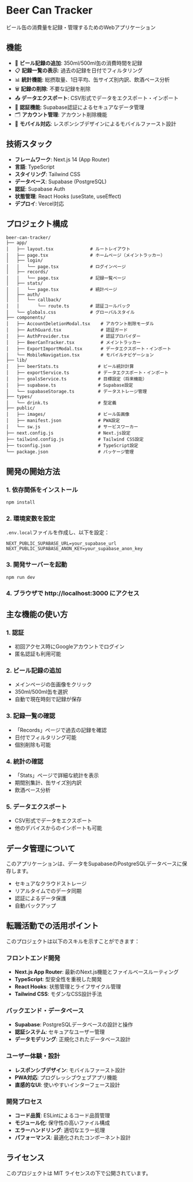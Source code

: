 # Beer Can Tracker

ビール缶の消費量を記録・管理するためのWebアプリケーション

## 機能

- 🍺 **ビール記録の追加**: 350ml/500ml缶の消費時間を記録
- 📋 **記録一覧の表示**: 過去の記録を日付でフィルタリング
- 📊 **統計機能**: 総摂取量、1日平均、缶サイズ別内訳、飲酒ペース分析
- 🗑️ **記録の削除**: 不要な記録を削除
- 📤 **データエクスポート**: CSV形式でデータをエクスポート・インポート
- 🔐 **認証機能**: Supabase認証によるセキュアなデータ管理
- 🗂️ **アカウント管理**: アカウント削除機能
- 📱 **モバイル対応**: レスポンシブデザインによるモバイルファースト設計

## 技術スタック

- **フレームワーク**: Next.js 14 (App Router)
- **言語**: TypeScript
- **スタイリング**: Tailwind CSS
- **データベース**: Supabase (PostgreSQL)
- **認証**: Supabase Auth
- **状態管理**: React Hooks (useState, useEffect)
- **デプロイ**: Vercel対応

## プロジェクト構成

```
beer-can-tracker/
├── app/
│   ├── layout.tsx              # ルートレイアウト
│   ├── page.tsx                # ホームページ（メイントラッカー）
│   ├── login/
│   │   └── page.tsx            # ログインページ
│   ├── records/
│   │   └── page.tsx            # 記録一覧ページ
│   ├── stats/
│   │   └── page.tsx            # 統計ページ
│   ├── auth/
│   │   └── callback/
│   │       └── route.ts        # 認証コールバック
│   └── globals.css             # グローバルスタイル
├── components/
│   ├── AccountDeletionModal.tsx    # アカウント削除モーダル
│   ├── AuthGuard.tsx               # 認証ガード
│   ├── AuthProvider.tsx            # 認証プロバイダー
│   ├── BeerCanTracker.tsx          # メイントラッカー
│   ├── ExportImportModal.tsx       # データエクスポート・インポート
│   └── MobileNavigation.tsx        # モバイルナビゲーション
├── lib/
│   ├── beerStats.ts               # ビール統計計算
│   ├── exportService.ts           # データエクスポート・インポート
│   ├── goalsService.ts            # 目標設定（将来機能）
│   ├── supabase.ts                # Supabase設定
│   └── supabaseStorage.ts         # データストレージ管理
├── types/
│   └── drink.ts                   # 型定義
├── public/
│   ├── images/                    # ビール缶画像
│   ├── manifest.json              # PWA設定
│   └── sw.js                      # サービスワーカー
├── next.config.js                 # Next.js設定
├── tailwind.config.js             # Tailwind CSS設定
├── tsconfig.json                  # TypeScript設定
└── package.json                   # パッケージ管理
```

## 開発の開始方法

### 1. 依存関係をインストール
```bash
npm install
```

### 2. 環境変数を設定
`.env.local`ファイルを作成し、以下を設定：
```
NEXT_PUBLIC_SUPABASE_URL=your_supabase_url
NEXT_PUBLIC_SUPABASE_ANON_KEY=your_supabase_anon_key
```

### 3. 開発サーバーを起動
```bash
npm run dev
```

### 4. ブラウザで http://localhost:3000 にアクセス

## 主な機能の使い方

### 1. 認証
- 初回アクセス時にGoogleアカウントでログイン
- 匿名認証も利用可能

### 2. ビール記録の追加
- メインページの缶画像をクリック
- 350ml/500ml缶を選択
- 自動で現在時刻で記録が保存

### 3. 記録一覧の確認
- 「Records」ページで過去の記録を確認
- 日付でフィルタリング可能
- 個別削除も可能

### 4. 統計の確認
- 「Stats」ページで詳細な統計を表示
- 期間別集計、缶サイズ別内訳
- 飲酒ペース分析

### 5. データエクスポート
- CSV形式でデータをエクスポート
- 他のデバイスからのインポートも可能

## データ管理について

このアプリケーションは、データをSupabaseのPostgreSQLデータベースに保存します。
- セキュアなクラウドストレージ
- リアルタイムでのデータ同期
- 認証によるデータ保護
- 自動バックアップ

## 転職活動での活用ポイント

このプロジェクトは以下のスキルを示すことができます：

### フロントエンド開発
- **Next.js App Router**: 最新のNext.js機能とファイルベースルーティング
- **TypeScript**: 型安全性を重視した開発
- **React Hooks**: 状態管理とライフサイクル管理
- **Tailwind CSS**: モダンなCSS設計手法

### バックエンド・データベース
- **Supabase**: PostgreSQLデータベースの設計と操作
- **認証システム**: セキュアなユーザー管理
- **データモデリング**: 正規化されたデータベース設計

### ユーザー体験・設計
- **レスポンシブデザイン**: モバイルファースト設計
- **PWA対応**: プログレッシブウェブアプリ機能
- **直感的なUI**: 使いやすいインターフェース設計

### 開発プロセス
- **コード品質**: ESLintによるコード品質管理
- **モジュール化**: 保守性の高いファイル構成
- **エラーハンドリング**: 適切なエラー処理
- **パフォーマンス**: 最適化されたコンポーネント設計

## ライセンス

このプロジェクトは MIT ライセンスの下で公開されています。